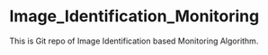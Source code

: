 # Image_Identification_Monitoring
This is Git repo of Image Identification based Monitoring Algorithm.
